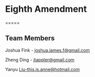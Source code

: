 # Eighth Amendment 
=====

## Team Members 
Joshua Fink - joshua.james.f@gmail.com

Zheng Ding - jtappler@gmail.com

Yanyu Liu-this.is.anne@hotmail.com


